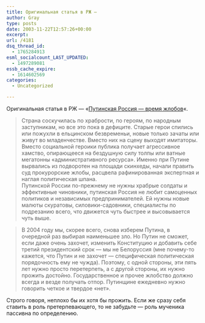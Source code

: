 ```yaml
---
title: Оригинальная статья в РЖ —
author: Gray
type: posts
date: 2003-11-22T12:57:26+00:00
excerpt:
url: /4181
dsq_thread_id:
  - 1765284913
esml_socialcount_LAST_UPDATED:
  - 1497289081
essb_cache_expire:
  - 1614602569
categories:
  - Uncategorized

---
```








Оригинальная статья в РЖ &#8212; &#171;<a href="http://www.russ.ru/politics/20031121-aver.html" target="_blank">Путинская Россия &#8212; время жлобов</a>&#171;.

> Страна соскучилась по храбрости, по героям, по народным заступникам, но все это пока в дефиците. Старые герои спились или пожухли в ельцинском безвременьи, новые только зачаты или живут во младенчестве. Вместо них на сцену выходят имитаторы. Вместо социальной героики публика получает агрессивное хамство, опирающееся на бездушную силу толпы или ватные мегатонны &#171;административного ресурса&#187;. Именно при Путине вырвались из подворотен на площади скинхеды, начали править суд прокурорские жлобы, расцвела рафинированная экспертная и наглая политическая шпана.  
> Путинской России по-прежнему не нужны храбрые солдаты и эффективные чиновники, путинская Россия не любит самоценных политиков и независимых предпринимателей. Ей нужны новые малюты скуратовы, силовики-садовники, специалисты по подрезанию всего, что движется чуть быстрее и высовывается чуть выше.



> В 2004 году мы, скорее всего, снова изберем Путина, в очередной раз выбирая наименьшее зло. Но Путин не сможет, если даже очень захочет, изменить Конституцию и добавить себе третий президентский срок &#8212; мы не Белоруссия (мне почему-то кажется, что Путин и не захочет &#8212; специфическая политическая порядочность ему не чужда). Поэтому, с одной стороны, эти пять лет нужно просто перетерпеть, а с другой стороны, их нужно прожить достойно. Государственное и прочее жлобство должно всегда и везде получать отпор. Путинщине ежедневно нужно говорить четкое и твердое &#171;нет&#187;.

Строго говоря, неплохо бы их хотя бы прожить. Если же сразу себя ставить в роль претерпевающего, то не забудьте &#8212; роль мученика пассивна по определению.